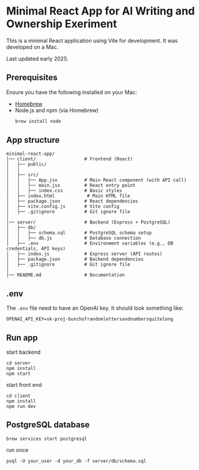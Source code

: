 # Minimal React App for AI Writing and Ownership Exeriment

This is a minimal React application using Vite for development. It was developed on a Mac.

Last updated early 2025.


## Prerequisites
Ensure you have the following installed on your Mac:
- [Homebrew](https://brew.sh/)
- Node.js and npm (via Homebrew)
  ```sh
  brew install node
  ```

## App structure


```
minimal-react-app/
│── client/                  # Frontend (React)
│   ├── public/
│   │   
│   ├── src/
│   │   ├── App.jsx          # Main React component (with API call)
│   │   ├── main.jsx         # React entry point
│   │   ├── index.css        # Basic styles
|   ├── index.html            # Main HTML file
│   ├── package.json         # React dependencies
│   ├── vite.config.js       # Vite config
│   ├── .gitignore           # Git ignore file
│
│── server/                  # Backend (Express + PostgreSQL)
│   ├── db/
│   │   ├── schema.sql       # PostgreSQL schema setup
│   │   ├── db.js            # Database connection
│   ├── .env                 # Environment variables (e.g., DB credentials, API keys)
│   ├── index.js             # Express server (API routes)
│   ├── package.json         # Backend dependencies
│   ├── .gitignore           # Git ignore file
│
│── README.md                # Documentation
```

## .env

The `.env` file need to have an OpenAI key. It should look something like:

```
OPENAI_API_KEY=sk-proj-bunchofrandomlettersandnumbersquitelong
```

## Run app

start backend

```
cd server
npm install
npm start
```

start front end

```
cd client
npm install
npm run dev
```

## PostgreSQL database

`brew services start postgresql`

run once

`psql -U your_user -d your_db -f server/db/schema.sql`










